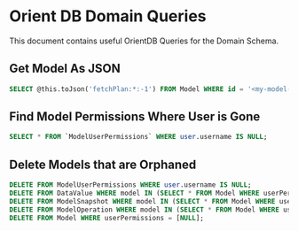 # Orient DB Domain Queries
This document contains useful OrientDB Queries for the Domain Schema.

## Get Model As JSON
```SQL
SELECT @this.toJson('fetchPlan:*:-1') FROM Model WHERE id = '<my-model-id>';
```

## Find Model Permissions Where User is Gone
```SQL
SELECT * FROM `ModelUserPermissions` WHERE user.username IS NULL;
```

## Delete Models that are Orphaned
```SQL
DELETE FROM ModelUserPermissions WHERE user.username IS NULL;
DELETE FROM DataValue WHERE model IN (SELECT * FROM Model WHERE userPermissions = [NULL]);
DELETE FROM ModelSnapshot WHERE model IN (SELECT * FROM Model WHERE userPermissions = [NULL]);
DELETE FROM ModelOperation WHERE model IN (SELECT * FROM Model WHERE userPermissions = [NULL]);
DELETE FROM Model WHERE userPermissions = [NULL];
```
